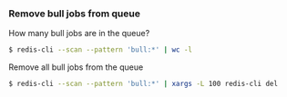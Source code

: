 ### Remove bull jobs from queue

How many bull jobs are in the queue?

```bash
$ redis-cli --scan --pattern 'bull:*' | wc -l
```

Remove all bull jobs from the queue

```bash
$ redis-cli --scan --pattern 'bull:*' | xargs -L 100 redis-cli del
```
